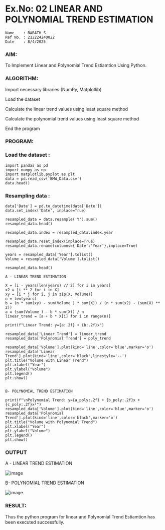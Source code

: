 # Ex.No: 02 LINEAR AND POLYNOMIAL TREND ESTIMATION
```
Name    : BARATH S
Ref No. : 212224240022
Date    : 8/4/2025
```
### AIM:
To Implement Linear and Polynomial Trend Estiamtion Using Python.

### ALGORITHM:
Import necessary libraries (NumPy, Matplotlib)

Load the dataset

Calculate the linear trend values using least square method

Calculate the polynomial trend values using least square method

End the program
### PROGRAM:
### Load the dataset :
```
import pandas as pd 
import numpy as np 
import matplotlib.pyplot as plt 
data = pd.read_csv('BMW_Data.csv')
data.head()
```
### Resampling data :
```
data['Date'] = pd.to_datetime(data['Date'])
data.set_index('Date', inplace=True)

resampled_data = data.resample('Y').sum()
resampled_data.head()

resampled_data.index = resampled_data.index.year

resampled_data.reset_index(inplace=True)
resampled_data.rename(columns={'Date':'Year'},inplace=True)

years = resampled_data['Year'].tolist()
Volume = resampled_data['Volume'].tolist()

resampled_data.head()

A - LINEAR TREND ESTIMATION

X = [i - years[len(years) // 2] for i in years]
x2 = [i ** 2 for i in X]
xy = [i * j for i, j in zip(X, Volume)]
n = len(years)
b = (n * sum(xy) - sum(Volume ) * sum(X)) / (n * sum(x2) - (sum(X) ** 2))
a = (sum(Volume ) - b * sum(X)) / n
linear_trend = [a + b * X[i] for i in range(n)]

print(f"Linear Trend: y={a:.2f} + {b:.2f}x")

resampled_data['Linear Trend'] = linear_trend
resampled_data['Polynomial Trend'] = poly_trend

resampled_data['Volume'].plot(kind='line',color='blue',marker='o')
resampled_data['Linear Trend'].plot(kind='line',color='black',linestyle='--')
plt.title("Volume with Linear Trend")
plt.xlabel("Year")
plt.ylabel("Volume")
plt.legend()
plt.show()


B- POLYNOMIAL TREND ESTIMATION

print(f"\nPolynomial Trend: y={a_poly:.2f} + {b_poly:.2f}x + {c_poly:.2f}x²")
resampled_data['Volume'].plot(kind='line',color='blue',marker='o')
resampled_data['Polynomial Trend'].plot(kind='line',color='black',marker='o')
plt.title("Volume with Polynomial Trend")
plt.xlabel("Year")
plt.ylabel("Volume")
plt.legend()
plt.show()

```
### OUTPUT
A - LINEAR TREND ESTIMATION

![image](https://github.com/user-attachments/assets/a0060314-52ea-4de1-aa9e-e370f5ce5c03)


B- POLYNOMIAL TREND ESTIMATION

![image](https://github.com/user-attachments/assets/a0eaed9a-3d62-4f53-9e46-0fd9a59c1695)



### RESULT:
Thus the python program for linear and Polynomial Trend Estiamtion has been executed successfully.
